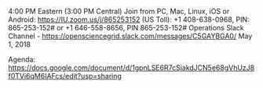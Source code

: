 4:00 PM Eastern (3:00 PM Central)
Join from PC, Mac, Linux, iOS or Android: https://IU.zoom.us/j/865253152 
(US Toll): +1 408-638-0968, PIN: 865-253-152# or +1 646-558-8656, PIN 865-253-152#
Operations Slack Channel - https://opensciencegrid.slack.com/messages/C5GAYBGA0/ 
May 1, 2018

Agenda: https://docs.google.com/document/d/1gpnLSE6R7cSjakdJCN5e68gVhUzJ8f0TVi6qM6IAFcs/edit?usp=sharing




